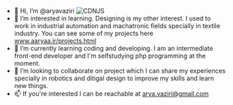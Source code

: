- 👋 Hi, I’m @aryavaziri ![CDNJS](https://img.shields.io/badge/React-61DAFB?&logo=react&logoColor=white)
- 👀 I’m interested in learning. Designing is my other interest. I used to work in industrial automation and machatronic fields specially in textile industry. You can see some of my projects here www.aaryaa.ir/projects.html
- 🌱 I’m currently learning coding and developing. I am an intermediate front-end developer and I'm selfstudying php programming at the moment.
- 💞️ I’m looking to collaborate on project which I can share my experiences specially in robotics and ditigal design to improve my skills and learn new things.
- 📫 If you're interested I can be reachable at arya.vaziri@gmail.com

<!---
aryavaziri/aryavaziri is a ✨ special ✨ repository because its `README.md` (this file) appears on your GitHub profile.
You can click the Preview link to take a look at your changes.
--->
